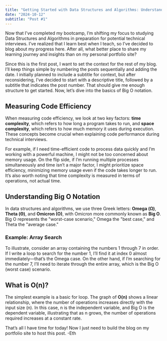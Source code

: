 ```yaml
---
title: "Getting Started with Data Structures and Algorithms: Understanding Big O Notation"
date: "2024-10-12"
subtitle: "Post #1"
---
```


Now that I’ve completed my bootcamp, I’m shifting my focus to studying Data Structures and Algorithms in preparation for potential technical interviews. I’ve realized that I learn best when I teach, so I’ve decided to blog about my progress here. After all, what better place to share my learning journey and insights than on my personal portfolio site?

Since this is the first post, I want to set the context for the rest of my blog. I’ll keep things simple by numbering the posts sequentially and adding the date. I initially planned to include a subtitle for context, but after reconsidering, I’ve decided to start with a descriptive title, followed by a subtitle that indicates the post number. That should give me enough structure to get started. Now, let’s dive into the basics of Big O notation.

## Measuring Code Efficiency

When measuring code efficiency, we look at two key factors: **time complexity**, which refers to how long a program takes to run, and **space complexity**, which refers to how much memory it uses during execution. These concepts become crucial when explaining code performance during technical interviews.

For example, if I need time-efficient code to process data quickly and I’m working with a powerful machine, I might not be too concerned about memory usage. On the flip side, if I’m running multiple processes simultaneously and time isn’t a major factor, I might prioritize space efficiency, minimizing memory usage even if the code takes longer to run. It’s also worth noting that time complexity is measured in terms of operations, not actual time.

## Understanding Big O Notation

In data structures and algorithms, we use three Greek letters: **Omega (Ω)**, **Theta (Θ)**, and **Omicron (O)**, with Omicron more commonly known as **Big O**. Big O represents the "worst-case scenario," Omega the "best case," and Theta the "average case."

### Example: Array Search

To illustrate, consider an array containing the numbers 1 through 7 in order. If I write a loop to search for the number 1, I’ll find it at index 0 almost immediately—that’s the Omega case. On the other hand, if I’m searching for the number 7, I’ll need to iterate through the entire array, which is the Big O (worst case) scenario.

## What is O(n)?

The simplest example is a basic for loop. The graph of **O(n)** shows a linear relationship, where the number of operations increases directly with the input size (n). In this case, n is the independent variable, and Big O is the dependent variable, illustrating that as n grows, the number of operations required increases at a constant rate.

That’s all I have time for today! Now I just need to build the blog on my portfolio site to host this post. -Eth
